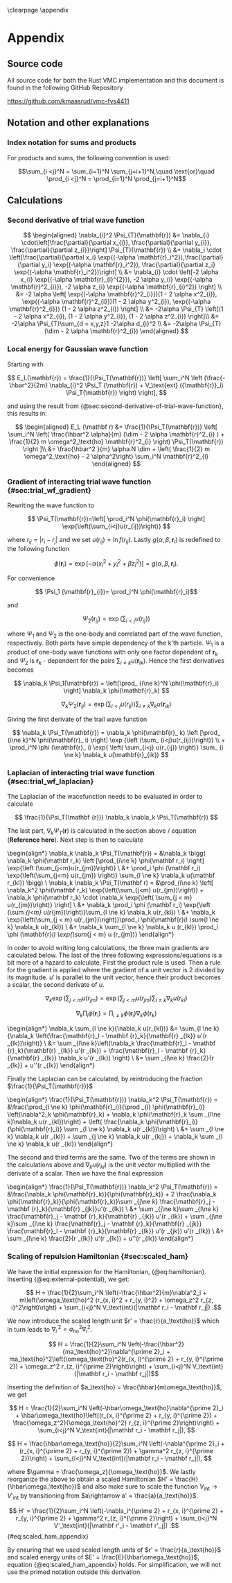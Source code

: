 \clearpage
\appendix

# Appendix

## Source code

All source code for both the Rust VMC implementation and this document is found in the following GitHub Repository

<https://github.com/kmaasrud/vmc-fys4411>

## Notation and other explanations

### Index notation for sums and products

For products and sums, the following convention is used:

$$\sum_{i <j}^N = \sum_{i=1}^N \sum_{j=i+1}^N,\quad \text{or}\quad \prod_{i <j}^N = \prod_{i=1}^N \prod_{j=i+1}^N$$

## Calculations

### Second derivative of trial wave function

<!-- Anna doesn't understand the last step -->
$$
\begin{aligned}
\nabla_{i}^2 \Psi_{T}(\mathbf{r})
&= \nabla_{i} \cdot\left[\frac{\partial}{\partial x_{i}}, \frac{\partial}{\partial y_{i}},   
   \frac{\partial}{\partial z_{i}}\right] \Psi_{T}(\mathbf{r}) \\
&= \nabla_i \cdot \left[\frac{\partial}{\partial x_i} \exp{(-\alpha
   \mathbf{r}_i^2}),\frac{\partial}{\partial y_i} \exp{(-\alpha \mathbf{r}_i^2}), \frac{\partial}{\partial z_i} \exp{(-\alpha \mathbf{r}_i^2})\right] \\
&= \nabla_{i} \cdot \left[-2 \alpha x_{i} \exp{(-\alpha \mathbf{r}_{i}^{2}}), -2 \alpha
   y_{i}  
   \exp{(-\alpha \mathbf{r}^2_{i}}), -2 \alpha z_{i} \exp{(-\alpha \mathbf{r}_{i}^2})
   \right] \\
&= -2 \alpha \left[  \exp{(-\alpha \mathbf{r}^2_{i}})(1 - 2 \alpha x^2_{i}), \exp{(-\alpha
   \mathbf{r}^2_{i}})(1 - 2 \alpha y^2_{i}), \exp{(-\alpha \mathbf{r}^2_{i}})
   (1 - 2 \alpha z^2_{i}) \right] \\
&= -2\alpha \Psi_{T} \left[(1 - 2 \alpha x^2_{i}), (1 - 2 \alpha y^2_{i}),
   (1 - 2 \alpha  z^2_{i}) \right]\\
&= -2\alpha \Psi_{T}\sum_{d = x,y,z}1 -2\alpha d_{i}^2 \\
&= -2\alpha \Psi_{T}(\dim - 2 \alpha  \mathbf{r}^2_{i})
\end{aligned}
$$

### Local energy for Gaussian wave function

Starting with

$$
E_L(\mathbf{r}) =
    \frac{1}{\Psi_T(\mathbf{r})} \left[ \sum_i^N \left (\frac{-\hbar^2}{2m}
    \nabla_{i}^2 \Psi_T (\mathbf{r}) + V_\text{ext} ({\mathbf{r}}_i) \Psi_T(\mathbf{r}) \right)  
    \right],
$$


and using the result from {@sec:second-derivative-of-trial-wave-function}, this results in:

$$
\begin{aligned} E_L (\mathbf r) &=  \frac{1}{\Psi_T(\mathbf{r})}  \left[ \sum_i^N \left(  \frac{\hbar^2 \alpha}{m}  (\dim - 2
    \alpha  \mathbf{r}^2_{i} ) + \frac{1}{2} m \omega^2_\text{ho} \mathbf{r}^2_{i} \right) \Psi_T(\mathbf{r}) \right ]\\
&= \frac{\hbar^2 }{m} \alpha N \dim +  \left( \frac{1}{2} m \omega^2_\text{ho} - 2 \alpha^2\right)  \sum_i^N \mathbf{r}^2_{i}
\end{aligned}
$$



### Gradient of interacting trial wave function {#sec:trial_wf_gradient}

Rewriting the wave function to

$$
\Psi_T(\mathbf{r})=\left[
    \prod_i^N \phi(\mathbf{r}_i)
\right]
\exp{\left(\sum_{i<j}u(r_{ij})\right)}
$$

where $r_{ij} = |r_i - r_j|$ and we set $u(r_{ij}) = \ln f(r_{ij})$. Lastly $g(\alpha, \beta,\mathbf{r}_i)$ is redefined to the following function

$$
\phi(\mathbf{r}_i) = \exp [-\alpha(x_i^2 + y_i^2 + \beta z_i^2)] = g(\alpha, \beta,\mathbf{r}_i).
$$

For convenience

$$ \Psi_1 (\mathbf{r}_{i})= \prod_i^N \phi(\mathbf{r}_i)$$

and  

$$\Psi_2 (\mathbf{r}_ {ij}) = \exp{\left(\sum_{i<j}u(r_{ij})\right)}$$

where $\Psi_1$  and $\Psi_2$ is the one-body and correlated part of the wave function, respectively. Both parts have simple dependency of the k'th particle. $\Psi_1$ is a product of one-body wave functions with only one factor dependent of $\mathbf{r}_k$ and $\Psi_2$ is $\mathbf{r}_k$ - dependent for the pairs $\sum _{i\ne k} u(\mathbf{r} _{ik})$.  Hence the first derivatives becomes

$$
\nabla_k \Psi_1(\mathbf{r}) = \left[\prod_ {i\ne k}^N \phi(\mathbf{r}_i) \right] \nabla_k \phi(\mathbf{r}_k)
$$


$$
\nabla_k \Psi_2(\mathbf{r}_ {ij}) = \exp {\left (\sum_ {i<j}u(r_{ij})\right)}  \sum_ {i \ne k} \nabla_k  u(\mathbf{r}_{ik})
$$

Giving the first derivate of the trail wave function

$$
\nabla_k \Psi_T(\mathbf{r}) = \nabla_k \phi(\mathbf{r}_ k) \left [\prod_ {i\ne k}^N \phi(\mathbf{r}_ i) \right] \exp {\left (\sum_ {i<j}u(r_{ij})\right)} \\ +
 \prod_i^N \phi (\mathbf{r}_ i) \exp{ \left( \sum_{i<j} u(r_{ij}) \right)}  \sum_ {i \ne k} \nabla_k  u(\mathbf{r}_{ik})
$$

### Laplacian of interacting trial wave function {#sec:trial_wf_laplacian}

The Laplacian of the wacefunction needs to be evaluated in order to calculate

$$
\frac{1}{\Psi_T(\mathbf {r})} \nabla_k \nabla_k \Psi_T(\mathbf{r})
$$

The last part, $\nabla_k \Psi_T(\mathbf{r})$ is calculated in the section above / equation (**Reference here**). Next step is then to calculate

<!-- Check this!  -->
\begin{align*}
\nabla_k \nabla_k \Psi_T(\mathbf{r}) = &\nabla_k \bigg( \nabla_k \phi(\mathbf r_k) \left [\prod_{i\ne k} \phi(\mathbf r_i) \right] \exp{\left (\sum_{j<m}u(r_{jm})\right)} \\
 &+ \prod_i \phi (\mathbf r_i) \exp{\left(\sum_{j<m} u(r_{jm}) \right)}  \sum_{l \ne k} \nabla_k  u(\mathbf r_{kl}) \bigg) \\
\nabla_k \nabla_k \Psi_T(\mathbf r) = &\prod_{i\ne k} \left[ \nabla_k^2 \phi(\mathbf r_k) \exp{\left(\sum_{j<m} u(r_{jm})\right)} + \nabla_k \phi(\mathbf r_k) \cdot  \nabla_k \exp{\left( \sum_{j < m} u(r_{jm})\right)} \right] \\ &+ \nabla_k \prod_i \phi (\mathbf r_i) \exp{\left (\sum _{j<m} u(r_{jm})\right)}\sum_{l \ne k} \nabla_k u(r_{kl}) \\ &+
\nabla_k \exp{\left(\sum_{j < m} u(r_{jm})\right)}\prod_i \phi(\mathbf{r}_i) \sum_{l \ne k} \nabla_k u(r_{kl}) \\ &+ \nabla_k \sum_{l \ne k} \nabla_k u (r_{kl}) \prod_i \phi (\mathbf{r}_i) \exp{\sum_{j < m} u (r_{jm})}
\end{align*}

In order to avoid writing long calculations, the three main gradients are calculated below. The last of the three following expressions/equations is a bit more of a hazard to calculate. First the product rule is used. Then a rule for the gradient is applied where the gradient of a unit vector is 2 divided by its magnitude. $u'$ is parallel to the unit vector, hence their product becomes a scalar, the second derivate of $u$.

$$
\nabla_k
\exp{\left(\sum_{j <m}{u(r_{jm}}\right)} = \exp{\left(\sum_{j <m}{u(r_{jm}}\right)} \sum_{l \ne k}{\nabla_k u(r_{kl})}
$$

$$
\nabla_k \prod_i \phi(\mathbf{r}_i) = \prod _{i \ne k} \phi(\mathbf{r}_i) \nabla_k \phi(\mathbf {r}_k)
$$

\begin{align*}
\nabla_k \sum_{l \ne k}{\nabla_k u(r_{kl})} &= \sum_{l \ne k}{\nabla_k \left(\frac{\mathbf{r}_l - \mathbf {r}_k}{\mathbf{r} _{lk}} u'(r _{lk})\right)} \\ &= \sum _{l\ne k}\left(\nabla_k \frac{\mathbf{r}_l - \mathbf {r}_k}{\mathbf{r} _{lk}} u'(r _{lk}) + \frac{\mathbf{r}_l - \mathbf {r}_k}{\mathbf{r} _{lk}} \nabla_k u'(r _{lk}) \right) \\ &= \sum _{l\ne k} \frac{2}{r _{lk}} + u''(r _{lk})
\end{align*}


Finally the Laplacian can be calculated, by reintroducing the fraction $\frac{1}{\Psi_T(\mathbf{r})}$

\begin{align*}
\frac{1}{\Psi_T(\mathbf{r})} \nabla_k^2 \Psi_T(\mathbf{r}) = &\frac{\prod_{i \ne k} \phi(\mathbf{r}_i)}{\prod _{i} \phi(\mathbf{r}_i)} \left(\nabla^2_k \phi(\mathbf{r}_k) + \nabla_k \phi(\mathbf{r}_k \sum _{l\ne k}\nabla_k u(r _{kl})\right)  + \left( \frac{\nabla_k \phi(\mathbf{r}_i)}{\phi(\mathbf{r}_i)} \sum _{l \ne k} \nabla_k u(r _{kl})\right) \\ &+ \sum _{l \ne k} \nabla_k u(r _{kl})  + \sum _{j \ne k} \nabla_k u(r _{kj}) + \nabla_k  \sum _{l \ne k} \nabla_k u(r _{kl})
\end{align*}

The second and third terms are the same. Two of the terms are shown in the calculations above and $\nabla_k u(r_{kl})$ is the unit vector multiplied with the derivate of a scalar. Then we have the final expression


\begin{align*}
\frac{1}{\Psi_T(\mathbf{r})} \nabla_k^2 \Psi_T(\mathbf{r}) = &\frac{\nabla_k \phi(\mathbf{r}_k)}{\phi(\mathbf{r}_k)} + 2 \frac{\nabla_k \phi(\mathbf{r}_k)}{\phi(\mathbf{r}_k)}\sum _{j\ne k}
\frac{\mathbf{r}_j - \mathbf {r}_k}{\mathbf{r} _{jk}}u'(r _{lk}) \\ &+ \sum _{j\ne k}\sum _{l\ne k}
\frac{\mathbf{r}_j - \mathbf {r}_k}{\mathbf{r} _{jk}} u'(r _{lk}) + \sum _{j\ne k}\sum _{l\ne k}
\frac{\mathbf{r}_j - \mathbf {r}_k}{\mathbf{r} _{jk}} \frac{\mathbf{r}_l - \mathbf {r}_k}{\mathbf{r} _{lk}}  u'(r _{jk})  u'(r _{lk}) \\ &+ \sum _{l\ne k} \frac{2}{r _{lk}} u'(r _{lk}) +  u''(r _{lk})
\end{align*}

### Scaling of repulsion Hamiltonian {#sec:scaled_ham}

We have the initial expression for the Hamiltonian, {@eq:hamiltonian}. Inserting {@eq:external-potential}, we get:

$$ H = \frac{1}{2}\sum_i^N \left(-\frac{\hbar^2}{m}\nabla^2_i + m\left(\omega_\text{ho}^2 (r_{x, i}^2 + r_{y, i}^2) + \omega_z^2 r_{z, i}^2\right)\right) + \sum_{i<j}^N V_\text{int}(|\mathbf r_i - \mathbf r_j|) .$$

We now introduce the scaled length unit $r' = \frac{r}{a_\text{ho}}$ which in turn leads to $\nabla^{\prime 2}_i = a_\text{ho}^2\nabla_i^2$.

$$ H = \frac{1}{2}\sum_i^N \left(-\frac{\hbar^2}{ma_\text{ho}^2}\nabla^{\prime 2}_i  + ma_\text{ho}^2\left(\omega_\text{ho}^2(r_{x, i}^{\prime 2} + r_{y, i}^{\prime 2}) + \omega_z^2 r_{z, i}^{\prime 2}\right)\right) + \sum_{i<j}^N V_\text{int}(|\mathbf r_i - \mathbf r_j|)$$

Inserting the definition of $a_\text{ho} = \frac{\hbar}{m\omega_\text{ho}}$, we get

$$ H = \frac{1}{2}\sum_i^N \left(-\hbar\omega_\text{ho}\nabla^{\prime 2}_i  + \hbar\omega_\text{ho}\left((r_{x, i}^{\prime 2} + r_{y, i}^{\prime 2}) + \frac{\omega_z^2}{\omega_\text{ho}^2} r_{z, i}^{\prime 2}\right)\right) + \sum_{i<j}^N V_\text{int}(|\mathbf r_i - \mathbf r_j|), $$

$$ H = \frac{\hbar\omega_\text{ho}}{2}\sum_i^N \left(-\nabla^{\prime 2}_i  + (r_{x, i}^{\prime 2} + r_{y, i}^{\prime 2}) + \gamma^2 r_{z, i}^{\prime 2})\right) + \sum_{i<j}^N V_\text{int}(|\mathbf r_i - \mathbf r_j|), $$

where $\gamma = \frac{\omega_z}{\omega_\text{ho}}$. We lastly reorganize the above to obtain a scaled Hamiltonian $H' = \frac{H}{\hbar\omega_\text{ho}}$ and also make sure to scale the function $V_\text{int}\rightarrow V'_\text{int}$ by transitioning from $a\rightarrow a' = \frac{a}{a_\text{ho}}$.

$$ H' = \frac{1}{2}\sum_i^N \left(-\nabla_i^{\prime 2} + r_{x, i}^{\prime 2} + r_{y, i}^{\prime 2} + \gamma^2 r_{z, i}^{\prime 2}\right) + \sum_{i<j}^N V'_\text{int}(|\mathbf r'_i - \mathbf r'_j|) .$$ {#eq:scaled_ham_appendix}

By ensuring that we used scaled length units of $r' = \frac{r}{a_\text{ho}}$ and scaled energy units of $E' = \frac{E}{\hbar\omega_\text{ho}}$, equation {@eq:scaled_ham_appendix} holds. For simplification, we will not use the primed notation outside this derivation.
